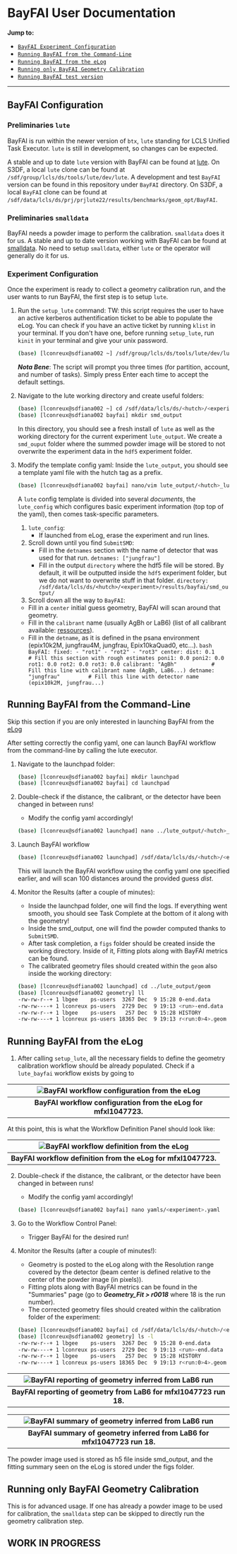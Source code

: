 # BayFAI User Documentation

<a name="toc"></a> **Jump to:**
- [`BayFAI Experiment Configuration`](#bayfai-configuration)
- [`Running BayFAI from the Command-Line`](#running-bayfai-from-the-command-line)
- [`Running BayFAI from the eLog`](#running-bayfai-from-the-elog)
- [`Running only BayFAI Geometry Calibration`](#running-only-bayfai-geometry-calibration)
- [`Running BayFAI test version`](#running-bayfai-test-version)

---
## BayFAI Configuration

### Preliminaries `lute`

BayFAI is run within the newer version of `btx`, `lute` standing for LCLS Unified Task Executor. `lute` is still in development, so changes can be expected.

A stable and up to date `lute` version with BayFAI can be found at [lute](https://github.com/slac-lcls/lute).
On S3DF, a local `lute` clone can be found at `/sdf/group/lcls/ds/tools/lute/dev/lute`. 
A development and test `BayFAI` version can be found in this repository under `BayFAI` directory. 
On S3DF, a local `BayFAI` clone can be found at `/sdf/data/lcls/ds/prj/prjlute22/results/benchmarks/geom_opt/BayFAI`.

### Preliminaries `smalldata`

BayFAI needs a powder image to perform the calibration. `smalldata` does it for us.
A stable and up to date version working with BayFAI can be found at [smalldata](https://github.com/slac-lcls/smalldata_tools).
No need to setup `smalldata`, either `lute` or the operator will generally do it for us.

### Experiment Configuration

Once the experiment is ready to collect a geometry calibration run, and the user wants to run BayFAI, the first step is to setup `lute`.

1. Run the `setup_lute` command:
   TW: this script requires the user to have an active kerberos authentification ticket to be able to populate the eLog. You can check if you have an active ticket by running `klist` in your terminal.
    If you don't have one, before running `setup_lute`, run `kinit` in your terminal and give your unix password.
    ```bash
    (base) [lconreux@sdfiana002 ~] /sdf/group/lcls/ds/tools/lute/dev/lute/utilities/setup_lute -e <experiment> -f --directory bayfai -w bayfai --test --nodes=1
    ```
    ___Nota Bene___: The script will prompt you three times (for partition, account, and number of tasks). Simply press Enter each time to accept the default settings.

2. Navigate to the lute working directory and create useful folders:
    ```bash
    (base) [lconreux@sdfiana002 ~] cd /sdf/data/lcls/ds/<hutch>/<experiment>/results/bayfai/
    (base) [lconreux@sdfiana002 bayfai] mkdir smd_output
    ```
    In this directory, you should see a fresh install of `lute` as well as the working directory for the current experiment `lute_output`.
    We create a `smd_ouput` folder where the summed powder image will be stored to not overwrite the experiment data in the `hdf5` experiment folder.

3. Modify the template config yaml:
    Inside the `lute_output`, you should see a template yaml file with the hutch tag as a prefix.
    ```bash
    (base) [lconreux@sdfiana002 bayfai] nano/vim lute_output/<hutch>_lute.yaml
    ```
    
    A `lute` config template is divided into several _documents_, the `lute_config` which configures basic experiment information (top top of the yaml), then comes task-specific parameters.
    1. `lute_config`:
       - If launched from eLog, erase the experiment and run lines.
    2. Scroll down until you find `SubmitSMD`:
       - Fill in the `detnames` section with the name of detector that was used for that run.
             `detnames: ["jungfrau"]`
       - Fill in the output `directory` where the hdf5 file will be stored. By default, it will be outputted inside the `hdf5` experiment folder, but we do not want to overwrite stuff in that folder.
             `directory: /sdf/data/lcls/ds/<hutch>/<experiment>/results/bayfai/smd_output/`
    3. Scroll down all the way to `BayFAI`:
      - Fill in a `center` initial guess geometry, BayFAI will scan around that geometry.
      - Fill in the `calibrant` name (usually AgBh or LaB6) (list of all calibrant available: [ressources](https://github.com/silx-kit/pyFAI/tree/main/src/pyFAI/resources/calibration)).
      - Fill in the `detname`, as it is defined in the psana environment (epix10k2M, jungfrau4M, jungfrau, Epix10kaQuad0, etc...).
            ```bash
            BayFAI:
                fixed:
                - "rot1"
                - "rot2"
                - "rot3"
                center:
                dist: 0.1                   # Fill this section with rough estimates
                poni1: 0.0
                poni2: 0.0
                rot1: 0.0
                rot2: 0.0
                rot3: 0.0
                calibrant: "AgBh"           # Fill this line with calibrant name (AgBh, LaB6...)
                detname: "jungfrau"         # Fill this line with detector name (epix10k2M, jungfrau...)
            ```

## Running BayFAI from the Command-Line

Skip this section if you are only interested in launching BayFAI from the [eLog](#running-bayfai-from-the-elog)

After setting correctly the config yaml, one can launch BayFAI workflow from the command-line by calling the lute executor.

1. Navigate to the launchpad folder:
    ```bash
    (base) [lconreux@sdfiana002 bayfai] mkdir launchpad 
    (base) [lconreux@sdfiana002 bayfai] cd launchpad 
    ```

2. Double-check if the distance, the calibrant, or the detector have been changed in between runs!
    - Modify the config yaml accordingly!
    ```bash
    (base) [lconreux@sdfiana002 launchpad] nano ../lute_output/<hutch>_lute.yaml
    ```

3. Launch BayFAI workflow
    ```bash
    (base) [lconreux@sdfiana002 launchpad] /sdf/data/lcls/ds/<hutch>/<experiment>/results/bayfai/lute/launch_scripts/submit_launch_airflow.sh /sdf/data/lcls/ds/<hutch>/<experiment>/results/bayfai/lute/launch_scripts/launch_airflow.py -w bayfai     -c /sdf/data/lcls/ds/<hutch>/<experiment>/results/bayfai//lute_output/<hutch>_lute.yaml --partition=milano --account=lcls:<experiment> --ntasks=101 --nodes=1 --test
    ```
    This will launch the BayFAI workflow using the config yaml one specified earlier, and will scan 100 distances around the provided guess _dist_.

4. Monitor the Results (after a couple of minutes):
    - Inside the launchpad folder, one will find the logs. If everything went smooth, you should see Task Complete at the bottom of it along with the geometry!
    - Inside the smd_output, one will find the powder computed thanks to `SubmitSMD`.
    - After task completion, a `figs` folder should be created inside the working directory. Inside of it, Fitting plots along with BayFAI metrics can be found.
    - The calibrated geometry files should created within the `geom` also inside the working directory:
    ```bash
    (base) [lconreux@sdfiana002 launchpad] cd ../lute_output/geom
    (base) [lconreux@sdfiana002 geometry] ll
    -rw-rw-r--+ 1 lbgee    ps-users  3267 Dec  9 15:28 0-end.data
    -rw-rw----+ 1 lconreux ps-users  2729 Dec  9 19:13 <run>-end.data
    -rw-rw-r--+ 1 lbgee    ps-users   257 Dec  9 15:28 HISTORY
    -rw-rw----+ 1 lconreux ps-users 18365 Dec  9 19:13 r<run:0>4>.geom
    ```

## Running BayFAI from the eLog

1. After calling `setup_lute`, all the necessary fields to define the geometry calibration workflow should be already populated.
Check if a `lute_bayfai` workflow exists by going to 

| ![BayFAI workflow configuration from the eLog](images/bayfai-config.png) | 
|:------------------------------------------------------------------------:| 
|     __BayFAI workflow configuration from the eLog for mfxl1047723.__     |

At this point, this is what the Workflow Definition Panel should look like:

| ![BayFAI workflow definition from the eLog](images/bayfai-definition.png) | 
|:-------------------------------------------------------------------------:| 
|       __BayFAI workflow definition from the eLog for mfxl1047723.__       |

2. Double-check if the distance, the calibrant, or the detector have been changed in between runs!
    - Modify the config yaml accordingly!
    ```bash
    (base) [lconreux@sdfiana002 bayfai] nano yamls/<experiment>.yaml
    ```

3. Go to the Workflow Control Panel:
    - Trigger BayFAI for the desired run!

4. Monitor the Results (after a couple of minutes!):
    - Geometry is posted to the eLog along with the Resolution range covered by the detector (beam center is defined relative to the center of the powder image (in pixels)).
    - Fitting plots along with BayFAI metrics can be found in the "Summaries" page (go to ***Geometry_Fit > r0018*** where 18 is the run number).
    - The corrected geometry files should created within the calibration folder of the experiment:
    ```bash
    (base) [lconreux@sdfiana002 bayfai] cd /sdf/data/lcls/ds/<hutch>/<experiment>/calib/<group>/<source>/geometry/
    (base) [lconreux@sdfiana002 geometry] ls -l
    -rw-rw-r--+ 1 lbgee    ps-users  3267 Dec  9 15:28 0-end.data
    -rw-rw----+ 1 lconreux ps-users  2729 Dec  9 19:13 <run>-end.data
    -rw-rw-r--+ 1 lbgee    ps-users   257 Dec  9 15:28 HISTORY
    -rw-rw----+ 1 lconreux ps-users 18365 Dec  9 19:13 r<run:0>4>.geom
    ```

| ![BayFAI reporting of geometry inferred from LaB6 run](images/bayfai-geom.png) | 
|:------------------------------------------------------------------------------:| 
|       __BayFAI reporting of geometry from LaB6 for mfxl1047723 run 18.__       |


| ![BayFAI summary of geometry inferred from LaB6 run](images/bayfai-summary.png) | 
|:-------------------------------------------------------------------------------:| 
|    __BayFAI summary of geometry inferred from LaB6 for mfxl1047723 run 18.__    |


The powder image used is stored as h5 file inside smd_output, and the fitting summary seen on the eLog is stored under the figs folder.

## Running only BayFAI Geometry Calibration

This is for advanced usage.
If one has already a powder image to be used for calibration, the `smalldata` step can be skipped to directly run the geometry calibration step.

WORK IN PROGRESS
---
